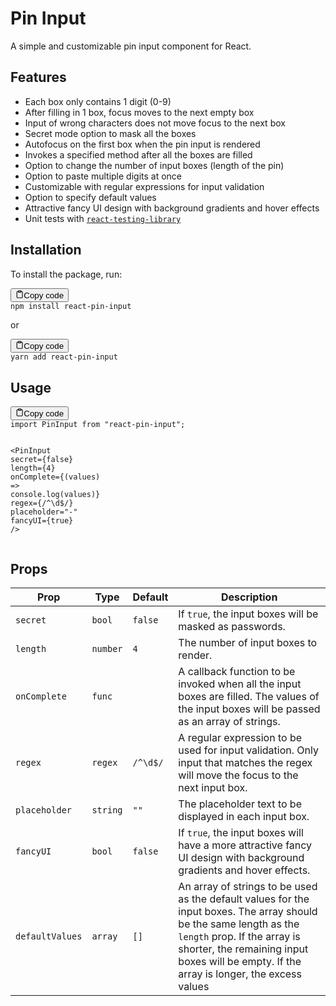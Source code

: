 <div class="markdown prose w-full break-words dark:prose-invert light"><h1>Pin Input</h1><p>A simple and customizable pin input component for React.</p><h2>Features</h2><ul><li>Each box only contains 1 digit (0-9)</li><li>After filling in 1 box, focus moves to the next empty box</li><li>Input of wrong characters does not move focus to the next box</li><li>Secret mode option to mask all the boxes</li><li>Autofocus on the first box when the pin input is rendered</li><li>Invokes a specified method after all the boxes are filled</li><li>Option to change the number of input boxes (length of the pin)</li><li>Option to paste multiple digits at once</li><li>Customizable with regular expressions for input validation</li><li>Option to specify default values</li><li>Attractive fancy UI design with background gradients and hover effects</li><li>Unit tests with <a href="https://testing-library.com/docs/react-testing-library/intro" target="_new"><code>react-testing-library</code></a></li></ul><h2>Installation</h2><p>To install the package, run:</p><pre><div class="bg-black mb-4 rounded-md"><div class="flex items-center relative text-gray-200 bg-gray-800 px-4 py-2 text-xs font-sans"><button class="flex ml-auto gap-2"><svg stroke="currentColor" fill="none" stroke-width="2" viewBox="0 0 24 24" stroke-linecap="round" stroke-linejoin="round" class="h-4 w-4" height="1em" width="1em" xmlns="http://www.w3.org/2000/svg"><path d="M16 4h2a2 2 0 0 1 2 2v14a2 2 0 0 1-2 2H6a2 2 0 0 1-2-2V6a2 2 0 0 1 2-2h2"></path><rect x="8" y="2" width="8" height="4" rx="1" ry="1"></rect></svg>Copy code</button></div><div class="p-4 overflow-y-auto"><code class="!whitespace-pre-wrap hljs language-python">npm install react-pin-<span class="hljs-built_in">input</span>
</code></div></div></pre><p>or</p><pre><div class="bg-black mb-4 rounded-md"><div class="flex items-center relative text-gray-200 bg-gray-800 px-4 py-2 text-xs font-sans"><button class="flex ml-auto gap-2"><svg stroke="currentColor" fill="none" stroke-width="2" viewBox="0 0 24 24" stroke-linecap="round" stroke-linejoin="round" class="h-4 w-4" height="1em" width="1em" xmlns="http://www.w3.org/2000/svg"><path d="M16 4h2a2 2 0 0 1 2 2v14a2 2 0 0 1-2 2H6a2 2 0 0 1-2-2V6a2 2 0 0 1 2-2h2"></path><rect x="8" y="2" width="8" height="4" rx="1" ry="1"></rect></svg>Copy code</button></div><div class="p-4 overflow-y-auto"><code class="!whitespace-pre-wrap hljs language-python">yarn add react-pin-<span class="hljs-built_in">input</span>
</code></div></div></pre><h2>Usage</h2><pre><div class="bg-black mb-4 rounded-md"><div class="flex items-center relative text-gray-200 bg-gray-800 px-4 py-2 text-xs font-sans"><button class="flex ml-auto gap-2"><svg stroke="currentColor" fill="none" stroke-width="2" viewBox="0 0 24 24" stroke-linecap="round" stroke-linejoin="round" class="h-4 w-4" height="1em" width="1em" xmlns="http://www.w3.org/2000/svg"><path d="M16 4h2a2 2 0 0 1 2 2v14a2 2 0 0 1-2 2H6a2 2 0 0 1-2-2V6a2 2 0 0 1 2-2h2"></path><rect x="8" y="2" width="8" height="4" rx="1" ry="1"></rect></svg>Copy code</button></div><div class="p-4 overflow-y-auto"><code class="!whitespace-pre-wrap hljs language-sql">import PinInput <span class="hljs-keyword">from</span> "react-pin-input";

<span class="hljs-operator">&lt;</span>PinInput
  secret<span class="hljs-operator">=</span>{<span class="hljs-literal">false</span>}
  length<span class="hljs-operator">=</span>{<span class="hljs-number">4</span>}
  onComplete<span class="hljs-operator">=</span>{(<span class="hljs-keyword">values</span>) <span class="hljs-operator">=</span><span class="hljs-operator">&gt;</span> console.<span class="hljs-built_in">log</span>(<span class="hljs-keyword">values</span>)}
  regex<span class="hljs-operator">=</span>{<span class="hljs-operator">/</span><span class="hljs-operator">^</span>\d$<span class="hljs-operator">/</span>}
  placeholder<span class="hljs-operator">=</span>"-"
  fancyUI<span class="hljs-operator">=</span>{<span class="hljs-literal">true</span>}
<span class="hljs-operator">/</span><span class="hljs-operator">&gt;</span>
</code></div></div></pre><h2>Props</h2><table><thead><tr><th>Prop</th><th>Type</th><th>Default</th><th>Description</th></tr></thead><tbody><tr><td><code>secret</code></td><td><code>bool</code></td><td><code>false</code></td><td>If <code>true</code>, the input boxes will be masked as passwords.</td></tr><tr><td><code>length</code></td><td><code>number</code></td><td><code>4</code></td><td>The number of input boxes to render.</td></tr><tr><td><code>onComplete</code></td><td><code>func</code></td><td></td><td>A callback function to be invoked when all the input boxes are filled. The values of the input boxes will be passed as an array of strings.</td></tr><tr><td><code>regex</code></td><td><code>regex</code></td><td><code>/^\d$/</code></td><td>A regular expression to be used for input validation. Only input that matches the regex will move the focus to the next input box.</td></tr><tr><td><code>placeholder</code></td><td><code>string</code></td><td><code>""</code></td><td>The placeholder text to be displayed in each input box.</td></tr><tr><td><code>fancyUI</code></td><td><code>bool</code></td><td><code>false</code></td><td>If <code>true</code>, the input boxes will have a more attractive fancy UI design with background gradients and hover effects.</td></tr><tr><td><code>defaultValues</code></td><td><code>array</code></td><td><code>[]</code></td><td>An array of strings to be used as the default values for the input boxes. The array should be the same length as the <code>length</code> prop. If the array is shorter, the remaining input boxes will be empty. If the array is longer, the excess values</td></tr></tbody></table></div>
